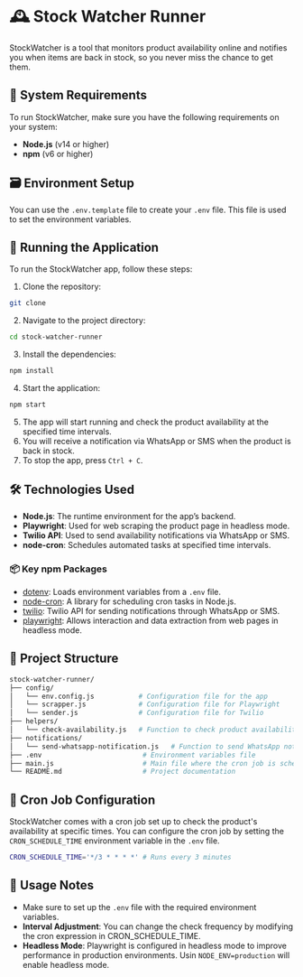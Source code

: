 # 🕰️ Stock Watcher Runner

StockWatcher is a tool that monitors product availability online and notifies you when items are back in stock, so you never miss the chance to get them.

## 📜 System Requirements

To run StockWatcher, make sure you have the following requirements on your system:

- **Node.js** (v14 or higher)
- **npm** (v6 or higher)

## 🗃️ Environment Setup

You can use the `.env.template` file to create your `.env` file. This file is used to set the environment variables.

## 🚀 Running the Application

To run the StockWatcher app, follow these steps:

1. Clone the repository:

```bash
git clone
```

2. Navigate to the project directory:

```bash
cd stock-watcher-runner
```

3. Install the dependencies:

```bash
npm install
```

4. Start the application:

```bash
npm start
```

5. The app will start running and check the product availability at the specified time intervals.
6. You will receive a notification via WhatsApp or SMS when the product is back in stock.
7. To stop the app, press `Ctrl + C`.

## 🛠️ Technologies Used

- **Node.js**: The runtime environment for the app’s backend.
- **Playwright**: Used for web scraping the product page in headless mode.
- **Twilio API**: Used to send availability notifications via WhatsApp or SMS.
- **node-cron**: Schedules automated tasks at specified time intervals.

### 📦 Key npm Packages

- [dotenv](https://www.npmjs.com/package/dotenv): Loads environment variables from a `.env` file.
- [node-cron](https://www.npmjs.com/package/dotenv): A library for scheduling cron tasks in Node.js.
- [twilio](https://www.npmjs.com/package/dotenv): Twilio API for sending notifications through WhatsApp or SMS.
- [playwright](https://www.npmjs.com/package/dotenv): Allows interaction and data extraction from web pages in headless mode.

## 📖 Project Structure

```bash
stock-watcher-runner/
├── config/
│   └── env.config.js           # Configuration file for the app
│   └── scrapper.js             # Configuration file for Playwright
│   └── sender.js               # Configuration file for Twilio
├── helpers/
│   └── check-availability.js   # Function to check product availability
├── notifications/
│   └── send-whatsapp-notification.js   # Function to send WhatsApp notifications
├── .env                         # Environment variables file
├── main.js                      # Main file where the cron job is scheduled
└── README.md                    # Project documentation
```

## 🤖 Cron Job Configuration

StockWatcher comes with a cron job set up to check the product's availability at specific times. You can configure the cron job by setting the `CRON_SCHEDULE_TIME` environment variable in the `.env` file.

```bash
CRON_SCHEDULE_TIME='*/3 * * * *' # Runs every 3 minutes
```

## 📝 Usage Notes

- Make sure to set up the `.env` file with the required environment variables.
- **Interval Adjustment**: You can change the check frequency by modifying the cron expression in CRON_SCHEDULE_TIME.
- **Headless Mode**: Playwright is configured in headless mode to improve performance in production environments. Usin `NODE_ENV=production` will enable headless mode.
